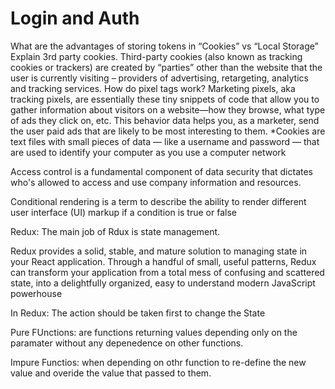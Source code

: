 # Login and Auth

What are the advantages of storing tokens in “Cookies” vs “Local Storage”
Explain 3rd party cookies.
Third-party cookies (also known as tracking cookies or trackers) are created by “parties” other than the website that the user is currently visiting – providers of advertising, retargeting, analytics and tracking services.
How do pixel tags work?
Marketing pixels, aka tracking pixels, are essentially these tiny snippets of code that allow you to gather information about visitors on a website—how they browse, what type of ads they click on, etc. This behavior data helps you, as a marketer, send the user paid ads that are likely to be most interesting to them.
*Cookies are text files with small pieces of data — like a username and password — that are used to identify your computer as you use a computer network

Access control is a fundamental component of data security that dictates who's allowed to access and use company information and resources.

Conditional rendering is a term to describe the ability to render different user interface (UI) markup if a condition is true or false

Redux:
The main job of Rdux is state management.

Redux provides a solid, stable, and mature solution to managing state in your React application. Through a handful of small, useful patterns, Redux can transform your application from a total mess of confusing and scattered state, into a delightfully organized, easy to understand modern JavaScript powerhouse

In Redux: The action should be taken first to change the State

Pure FUnctions: are functions returning values depending only on the paramater without any depenedence on other functions.

Impure Functios: when depending on othr function to re-define the new value and overide the value that passed to them.
